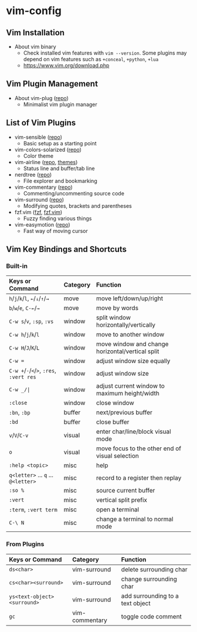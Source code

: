 # vim-config

## Vim Installation
* About vim binary
  * Check installed vim features with `vim --version`. Some plugins may depend on vim features such as `+conceal`, `+python`, `+lua`
  * https://www.vim.org/download.php

## Vim Plugin Management
* About vim-plug ([repo](https://github.com/junegunn/vim-plug))
  * Minimalist vim plugin manager

## List of Vim Plugins
* vim-sensible ([repo](https://github.com/tpope/vim-sensible))
  * Basic setup as a starting point
* vim-colors-solarized ([repo](https://github.com/altercation/vim-colors-solarized))
  * Color theme
* vim-airline ([repo](https://github.com/vim-airline/vim-airline), [themes](https://github.com/vim-airline/vim-airline-themes))
  * Status line and buffer/tab line
* nerdtree ([repo](https://github.com/scrooloose/nerdtree))
  * File explorer and bookmarking
* vim-commentary ([repo](https://github.com/tpope/vim-commentary))
  * Commenting/uncommenting source code
* vim-surround ([repo](https://github.com/tpope/vim-surround))
  * Modifying quotes, brackets and parentheses
* fzf.vim ([fzf](https://github.com/junegunn/fzf), [fzf.vim](https://github.com/junegunn/fzf.vim))
  * Fuzzy finding various things
* vim-easymotion ([repo](https://github.com/easymotion/vim-easymotion))
  * Fast way of moving cursor

## Vim Key Bindings and Shortcuts

### Built-in

| Keys or Command | Category | Function |
| :--- | :--- | :--- |
| `h`/`j`/`k`/`l`, `←`/`↓`/`↑`/`→` | move | move left/down/up/right |
| `b`/`w`/`e`, `C-←`/`→` | move | move by words |
| `C-w s`/`v`, `:sp`, `:vs` | window | split window horizontally/vertically |
| `C-w h`/`j`/`k`/`l` | window | move to another window |
| `C-w H`/`J`/`K`/`L` | window | move window and change horizontal/vertical split |
| `C-w =` | window | adjust window size equally |
| `C-w +`/`-`/`<`/`>`, `:res`, `:vert res` | window | adjust window size |
| `C-w _/\|` | window | adjust current window to maximum height/width |
| `:close` | window | close window |
| `:bn`, `:bp` | buffer | next/previous buffer |
| `:bd` | buffer | close buffer |
| `v`/`V`/`C-v` | visual | enter char/line/block visual mode  |
| `o` | visual | move focus to the other end of visual selection |
| `:help <topic>` | misc | help |
| `q<letter>` ... `q` ... `@<letter>` | misc | record to a register then replay |
| `:so %` | misc | source current buffer |
| `:vert` | misc | vertical split prefix |
| `:term`, `:vert term` | misc | open a terminal |
| `C-\ N` | misc | change a terminal to normal mode |

### From Plugins

| Keys or Command | Category | Function |
| :--- | :--- | :--- |
| `ds<char>` | vim-surround | delete surrounding char |
| `cs<char><surround>` | vim-surround | change surrounding char |
| `ys<text-object><surround>` | vim-surround | add surrounding to a text object |
| `gc` | vim-commentary | toggle code comment |

